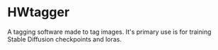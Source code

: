 # HWtagger
A tagging software made to tag images. It's primary use is for training Stable Diffusion checkpoints and loras.
